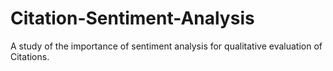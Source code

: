 # Citation-Sentiment-Analysis
A study of the importance of sentiment analysis for qualitative evaluation of Citations.
